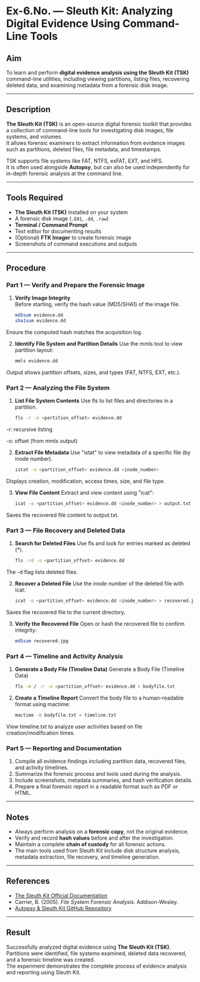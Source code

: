 #  Ex-6.No. — Sleuth Kit: Analyzing Digital Evidence Using Command-Line Tools  

## Aim  
To learn and perform **digital evidence analysis using the Sleuth Kit (TSK)** command-line utilities, including viewing partitions, listing files, recovering deleted data, and examining metadata from a forensic disk image.

---

##  Description  
**The Sleuth Kit (TSK)** is an open-source digital forensic toolkit that provides a collection of command-line tools for investigating disk images, file systems, and volumes.  
It allows forensic examiners to extract information from evidence images such as partitions, deleted files, file metadata, and timestamps.

TSK supports file systems like FAT, NTFS, exFAT, EXT, and HFS.  
It is often used alongside **Autopsy**, but can also be used independently for in-depth forensic analysis at the command line.

---

##  Tools Required  
- **The Sleuth Kit (TSK)** installed on your system  
- A forensic disk image (`.E01`, `.dd`, `.raw`)  
- **Terminal / Command Prompt**  
- Text editor for documenting results  
- (Optional) **FTK Imager** to create forensic image  
- Screenshots of command executions and outputs  

---

##  Procedure  

###  Part 1 — Verify and Prepare the Forensic Image  

1. **Verify Image Integrity**  
   Before starting, verify the hash value (MD5/SHA1) of the image file.
    
   ```bash
   md5sum evidence.dd
   sha1sum evidence.dd
   
 Ensure the computed hash matches the acquisition log.

2. **Identify File System and Partition Details**
   Use the mmls tool to view partition layout:
   
   ```bash
   mmls evidence.dd
   
  Output shows partition offsets, sizes, and types (FAT, NTFS, EXT, etc.).
  
###  Part 2 — Analyzing the File System

1. **List File System Contents**
   Use fls to list files and directories in a partition.
   
   ```bash
   fls -r -o <partition_offset> evidence.dd
   
  -r: recursive listing

  -o: offset (from mmls output)

2. **Extract File Metadata**
   Use "istat" to view metadata of a specific file (by inode number).
   
    ```bash
    istat -o <partition_offset> evidence.dd <inode_number>
    
  Displays creation, modification, access times, size, and file type.

3. **View File Content**
   Extract and view content using "icat":
   
   ```bash
   icat -o <partition_offset> evidence.dd <inode_number> > output.txt
   
  Saves the recovered file content to output.txt.
  
###  Part 3 — File Recovery and Deleted Data

1. **Search for Deleted Files**
   Use fls and look for entries marked as deleted (*).
   
   ```bash
   fls -rd -o <partition_offset> evidence.dd
   
  The -d flag lists deleted files. 
  
2. **Recover a Deleted File**
   Use the inode number of the deleted file with icat:
   
   ```bash
   icat -o <partition_offset> evidence.dd <inode_number> > recovered.jpg
   
  Saves the recovered file to the current directory.
  
3. **Verify the Recovered File**
   Open or hash the recovered file to confirm integrity:
   
   ```bash
   md5sum recovered.jpg

### Part 4 — Timeline and Activity Analysis

1. **Generate a Body File (Timeline Data)**
   Generate a Body File (Timeline Data)
   
   ```bash
   fls -m / -r -o <partition_offset> evidence.dd > bodyfile.txt

3. **Create a Timeline Report**
   Convert the body file to a human-readable format using mactime:
   
   ```bash
   mactime -b bodyfile.txt > timeline.txt
   
  View timeline.txt to analyze user activities based on file creation/modification times.


###  Part 5 — Reporting and Documentation  
1. Compile all evidence findings including partition data, recovered files, and activity timelines.  
2. Summarize the forensic process and tools used during the analysis.  
3. Include screenshots, metadata summaries, and hash verification details.  
4. Prepare a final forensic report in a readable format such as PDF or HTML.  

---

##  Notes  
- Always perform analysis on a **forensic copy**, not the original evidence.  
- Verify and record **hash values** before and after the investigation.  
- Maintain a complete **chain of custody** for all forensic actions.  
- The main tools used from Sleuth Kit include disk structure analysis, metadata extraction, file recovery, and timeline generation.  

---

##  References  
- [The Sleuth Kit Official Documentation](https://sleuthkit.org/sleuthkit/docs.php)  
- Carrier, B. (2005). *File System Forensic Analysis*. Addison-Wesley.  
- [Autopsy & Sleuth Kit GitHub Repository](https://github.com/sleuthkit/sleuthkit)  

---

##  Result  
Successfully analyzed digital evidence using **The Sleuth Kit (TSK)**.  
Partitions were identified, file systems examined, deleted data recovered, and a forensic timeline was created.  
The experiment demonstrates the complete process of evidence analysis and reporting using Sleuth Kit.
   
